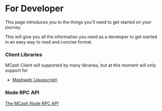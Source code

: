 # For Developer
This page introduces you to the things you'll need to get started on your journey.

This will give you all the information you need as a developer to get started in an easy way to read and concise format.

### Client Libraries

MCash Client will supported by many libraries, but at this moment will only support for

* [Mashweb (Javascript)]()

### Node RPC API
[The MCash Node RPC API](/)
